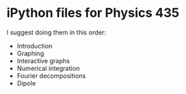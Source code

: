 # iPython files for Physics 435

I suggest doing them in this order:
* Introduction
* Graphing
* Interactive graphs
* Numerical integration
* Fourier decompositions
* Dipole

